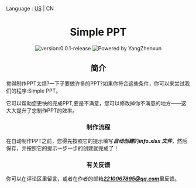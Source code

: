 Language : [US](./README.md) | CN
<h1 align="center">Simple PPT</h1>

<div align="center">
<img src = "https://img.shields.io/badge/version-v0.0.1-%3Fstyle%3Dflat--square%26logo%3Dappveyor" alt = "version:0.0.1-release"/>
<img src = "https://img.shields.io/badge/Powered%20by-YangZhenxun-%3Fstyle%3Dflat--square%26logo%3Dappveyor" alt = "Powered by YangZhenxun"/>
<br/>
</div>
<h2 align="center">简介</h2>
觉得制作PPT太烦?一下子要做许多的PPT?如果你符合这些条件，你可以来尝试我们的程序:Simple PPT。

它可以帮助您更快的完成PPT,要是不满意，您可以修改掉你不满意的地方——这大大提升了您制作PPT的效率。
<h3 align="center">制作流程</h3>

在自动制作PPT之前，您得先按照它的提示填写***自动创建***的***info.xlsx 文件***，然后保存，并按照它的提示一步一步的创建就完成了！

<h3 align="center">有关反馈</h3>

你可以在评论区里留言，或者在作者的邮箱***2210067895@qq.com***里反馈。
